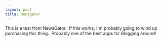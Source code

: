 ```yaml
---
layout: post
title: newsgator
---
```

This is a test from NewsGator.  If this works, I'm probably going to
wind up purchasing this thing.  Probably one of the best apps for
Blogging around!
